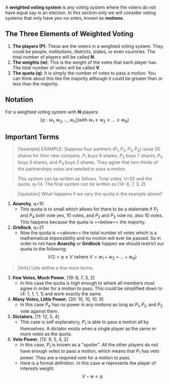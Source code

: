 A **weighted voting system** is any voting system where the voters do not have equal say in an election. In this section only we will consider voting systems that only have *yes-no* votes, known as **motions**.

## The Three Elements of Weighted Voting

1. **The players (P)**: These are the voters in a weighted voting system. They could be people, institutions, districts, states, or even countries. The total number of players will be called **N**.
2. **The weights (w)**: This is the weight of the votes that each player has. The total number of votes will be called **V**.
3. **The quota (q)**: It is simply the number of votes to pass a motion. You can think about this like the majority although it could be greater than or less than the majority.

## Notation

For a weighted voting system with **N** players: 
$$[q: w_1, w_2, ..., w_n](\text{with   }w_1\geq w_2\geq ...\geq w_N) \tag{1}$$
## Important Terms

>[!example] EXAMPLE: Suppose four partners $(P_1, P_2, P_3, P_4)$ issue 20 shares for their new company. $P_1$ buys 8 shares, $P_2$ buys 7 shares, $P_3$ buys 3 shares, and $P_4$ buys 2 shares. They agree that two-thirds of the partnerships votes are needed to pass a motion. 
>
>This system can be written as follows. Total votes, V=20 and the quota, q=14. The final system can be written as \[14: 8, 7, 3, 2].

>[!question] What happens if we vary the quota in the example above?
1. **Anarchy**, q=10
	- This quota is to small which allows for there to be a stalemate if $P_1$ and $P_4$ both vote yes, 10 votes, and $P_2$ and $P_3$ vote no, also 10 votes. This happens because the quota is ==below== the majority.
2. **Gridlock**, q=21
	- Now the quota is ==above== the total number of votes which is a mathematical impossibility and no motion will ever be passed. 
So in order to not have **Anarchy** or **Gridlock** happen we should restrict our quota to the following:
$$V/2<q\leq V\text{ } (\text{where }V=w_1+w_2+...+w_N) \tag{2}$$
>[!info] Lets define a few more terms.
3. **Few Votes, Much Power**, \[19: 8, 7, 3, 2]
	- In this case the quota is high enough to where all members must agree in order for a motion to pass. This could be simplified down to \[4: 1, 1, 1, 1] and work exactly the same.
4. **Many Votes, Little Power**, \[30: 10, 10, 10, 9]
	- In this case $P_4$ has no power in any motions as long as $P_1, P_2, \text{and }P_3$ vote against them.
5. **Dictators**, \[11: 12, 5, 4]
	- This case is self explanatory, $P_1$ is able to pass a motion all by themselves. A dictator exists when a single player as the same or more votes as the quota.
6. **Veto Power**, \[12: 9, 5, 4, 2]
	- In this case, $P_1$ is known as a "spoiler". All the other players do not have enough votes to pass a motion, which means that $P_1$ has veto power. They are a required vote for a motion to pass.
	- Here is a formal definition. In this case *w* represents the player of interests weight.
$$V-w<q \tag{3}$$